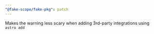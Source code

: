 ```yaml
---
"@fake-scope/fake-pkg": patch
---
```


Makes the warning less scary when adding 3rd-party integrations using `astro add`
